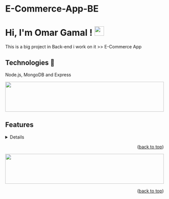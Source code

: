 # E-Commerce-App-BE

# Hi, I'm Omar Gamal ! <img src="https://raw.githubusercontent.com/MartinHeinz/MartinHeinz/master/wave.gif" width="30px">

This is a big project in Back-end i work on it >> E-Commerce App
## Technologies 🚀
Node.js, MongoDB and Express 

<img src="https://github.com/Govindv7555/Govindv7555/blob/main/49e76e0596857673c5c80c85b84394c1.gif" width=100% height=95px>

## Features
<details>
  <ul>
    <li>Authentication</li>
    <li>Authorization</li>
    <li>middleware</li>
    <li>error handling</li>
    <li>cloudinary</li>
    <li>token</li>
    <li>decrypt</li>
    <li>payment</li>
    <li>send email</li>
    <li>pagination</li>
    <li>api features</li>
  </ul>
</details>
<p align="right">(<a href="#top">back to top</a>)</p>

<img src="https://github.com/Govindv7555/Govindv7555/blob/main/49e76e0596857673c5c80c85b84394c1.gif" width=100% height=95px>
<p align="right">(<a href="#top">back to top</a>)</p>
